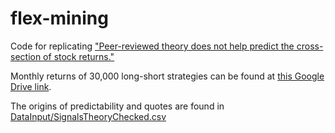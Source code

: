 # flex-mining
Code for replicating ["Peer-reviewed theory does not help predict the cross-section of stock returns."](https://arxiv.org/pdf/2212.10317.pdf)

Monthly returns of 30,000 long-short strategies can be found at [this Google Drive link](https://drive.google.com/drive/folders/1SZe_aF4ZNvK4ZRx2jQUE1j19KQvBaqWr).

The origins of predictability and quotes are found in [DataInput/SignalsTheoryChecked.csv](https://github.com/chenandrewy/flex-mining/blob/main/DataInput/SignalsTheoryChecked.csv)
